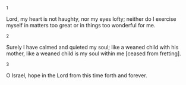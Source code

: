 <sup>1</sup> 

Lord, my heart is not haughty, nor my eyes lofty; neither do I exercise myself in matters too great or in things too wonderful for me. 

<sup>2</sup> 

Surely I have calmed and quieted my soul; like a weaned child with his mother, like a weaned child is my soul within me [ceased from fretting]. 

<sup>3</sup> 

O Israel, hope in the Lord from this time forth and forever.